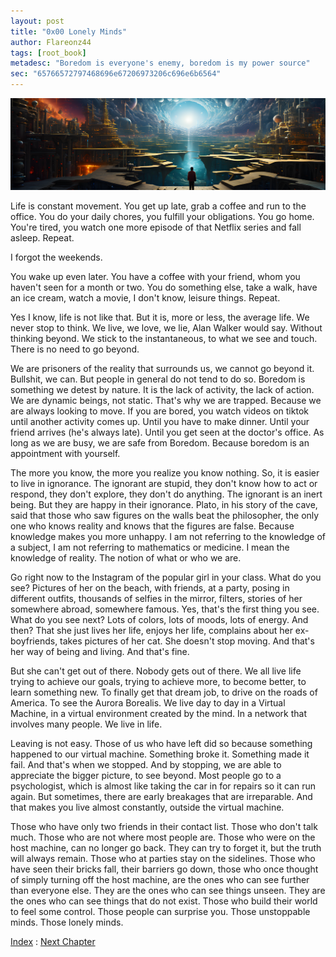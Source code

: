 ```yaml
---
layout: post
title: "0x00 Lonely Minds"
author: Flareonz44
tags: [root_book]
metadesc: "Boredom is everyone's enemy, boredom is my power source"
sec: "65766572797468696e67206973206c696e6b6564"
---
```

![reality](/images/2024-3-8-lonely-minds/banner.webp)

Life is constant movement. You get up late, grab a coffee and run to the office. You do your daily chores, you fulfill your obligations. You go home. You're tired, you watch one more episode of that Netflix series and fall asleep. Repeat.

I forgot the weekends.

You wake up even later. You have a coffee with your friend, whom you haven't seen for a month or two. You do something else, take a walk, have an ice cream, watch a movie, I don't know, leisure things. Repeat.

Yes I know, life is not like that. But it is, more or less, the average life. We never stop to think. We live, we love, we lie, Alan Walker would say. Without thinking beyond. We stick to the instantaneous, to what we see and touch. There is no need to go beyond.

We are prisoners of the reality that surrounds us, we cannot go beyond it. Bullshit, we can. But people in general do not tend to do so. Boredom is something we detest by nature. It is the lack of activity, the lack of action. We are dynamic beings, not static. That's why we are trapped. Because we are always looking to move. If you are bored, you watch videos on tiktok until another activity comes up. Until you have to make dinner. Until your friend arrives (he's always late). Until you get seen at the doctor's office. As long as we are busy, we are safe from Boredom. Because boredom is an appointment with yourself.

The more you know, the more you realize you know nothing. So, it is easier to live in ignorance. The ignorant are stupid, they don't know how to act or respond, they don't explore, they don't do anything. The ignorant is an inert being. But they are happy in their ignorance. Plato, in his story of the cave, said that those who saw figures on the walls beat the philosopher, the only one who knows reality and knows that the figures are false. Because knowledge makes you more unhappy. I am not referring to the knowledge of a subject, I am not referring to mathematics or medicine. I mean the knowledge of reality. The notion of what or who we are. 

Go right now to the Instagram of the popular girl in your class. What do you see? Pictures of her on the beach, with friends, at a party, posing in different outfits, thousands of selfies in the mirror, filters, stories of her somewhere abroad, somewhere famous. Yes, that's the first thing you see. What do you see next? Lots of colors, lots of moods, lots of energy. And then? That she just lives her life, enjoys her life, complains about her ex-boyfriends, takes pictures of her cat. She doesn't stop moving. And that's her way of being and living. And that's fine.

But she can't get out of there. Nobody gets out of there. We all live life trying to achieve our goals, trying to achieve more, to become better, to learn something new. To finally get that dream job, to drive on the roads of America. To see the Aurora Borealis. We live day to day in a Virtual Machine, in a virtual environment created by the mind. In a network that involves many people. We live in life.

Leaving is not easy. Those of us who have left did so because something happened to our virtual machine. Something broke it. Something made it fail. And that's when we stopped. And by stopping, we are able to appreciate the bigger picture, to see beyond. Most people go to a psychologist, which is almost like taking the car in for repairs so it can run again. But sometimes, there are early breakages that are irreparable. And that makes you live almost constantly, outside the virtual machine.

Those who have only two friends in their contact list. Those who don't talk much. Those who are not where most people are. Those who were on the host machine, can no longer go back. They can try to forget it, but the truth will always remain. Those who at parties stay on the sidelines. Those who have seen their bricks fall, their barriers go down, those who once thought of simply turning off the host machine, are the ones who can see further than everyone else. They are the ones who can see things unseen. They are the ones who can see things that do not exist. Those who build their world to feel some control. Those people can surprise you. Those unstoppable minds. Those lonely minds.

<a href="root-book">Index</a> : <a href="homa">Next Chapter</a>